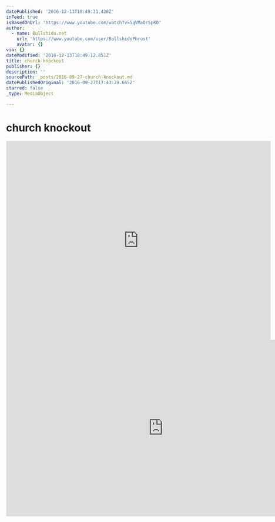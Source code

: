 ```yaml
---
datePublished: '2016-12-13T18:49:31.428Z'
inFeed: true
isBasedOnUrl: 'https://www.youtube.com/watch?v=5qVMaOrSpK0'
author:
  - name: Bullshido.net
    url: 'https://www.youtube.com/user/BullshidoPhrost'
    avatar: {}
via: {}
dateModified: '2016-12-13T18:49:12.851Z'
title: church knockout
publisher: {}
description: ''
sourcePath: _posts/2016-09-27-church-knockout.md
datePublishedOriginal: '2016-09-27T17:43:29.665Z'
starred: false
_type: MediaObject

---
```

# church knockout

<iframe src="https://cdn.embedly.com/widgets/media.html?src=https%3A%2F%2Fi.imgur.com%2FkcVSVLO.mp4&amp;src_secure=1&amp;url=https%3A%2F%2Fi.imgur.com%2FkcVSVLO.gifv&amp;image=https%3A%2F%2Fi.imgur.com%2FkcVSVLOh.jpg&amp;key=b7d04c9b404c499eba89ee7072e1c4f7&amp;type=video%2Fmp4&amp;schema=imgur" width="720" height="540" scrolling="no" frameborder="0" allowfullscreen="" style=""></iframe>

<iframe src="https://cdn.embedly.com/widgets/media.html?src=https%3A%2F%2Fwww.youtube.com%2Fembed%2F5qVMaOrSpK0%3Ffeature%3Doembed&amp;url=http%3A%2F%2Fwww.youtube.com%2Fwatch%3Fv%3D5qVMaOrSpK0&amp;image=https%3A%2F%2Fi.ytimg.com%2Fvi%2F5qVMaOrSpK0%2Fhqdefault.jpg&amp;key=b7d04c9b404c499eba89ee7072e1c4f7&amp;type=text%2Fhtml&amp;schema=youtube" width="854" height="480" scrolling="no" frameborder="0" allowfullscreen="" style=""></iframe>